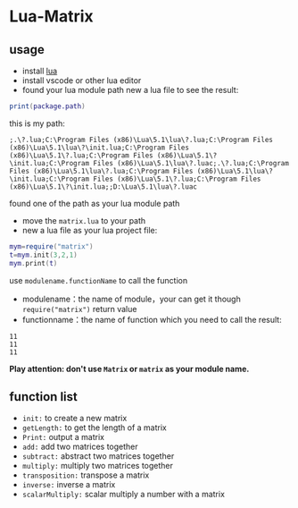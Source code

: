 # Lua-Matrix
## usage
- install [lua](https://github.com/lua/lua/releases)
- install vscode or other lua editor
- found your lua module path
new a lua file to see the result:

```lua
print(package.path)
```
this is my path:
```
;.\?.lua;C:\Program Files (x86)\Lua\5.1\lua\?.lua;C:\Program Files (x86)\Lua\5.1\lua\?\init.lua;C:\Program Files (x86)\Lua\5.1\?.lua;C:\Program Files (x86)\Lua\5.1\?\init.lua;C:\Program Files (x86)\Lua\5.1\lua\?.luac;.\?.lua;C:\Program Files (x86)\Lua\5.1\lua\?.lua;C:\Program Files (x86)\Lua\5.1\lua\?\init.lua;C:\Program Files (x86)\Lua\5.1\?.lua;C:\Program Files (x86)\Lua\5.1\?\init.lua;;D:\Lua\5.1\lua\?.luac
```
found one of the path as your lua module path
- move the `matrix.lua` to your path
- new a lua file as your lua project file:
  
```lua
mym=require("matrix")
t=mym.init(3,2,1)
mym.print(t)
```
use `modulename.functionName` to call the function
- modulename：the name of module，your can get it though `require("matrix")` return value
- functionname：the name of function which you need to call
the result:
```
11
11
11
```
**Play attention: don't use `Matrix` or `matrix` as your module name.**
## function list
- `init:` to create a new matrix
- `getLength:` to get the length of a matrix
- `Print:` output a matrix
- `add:` add two matrices together
- `subtract:` abstract two matrices together
- `multiply:` multiply two matrices together
- `transposition:` transpose a matrix
- `inverse:` inverse a matrix
- `scalarMultiply:` scalar multiply a number with a matrix